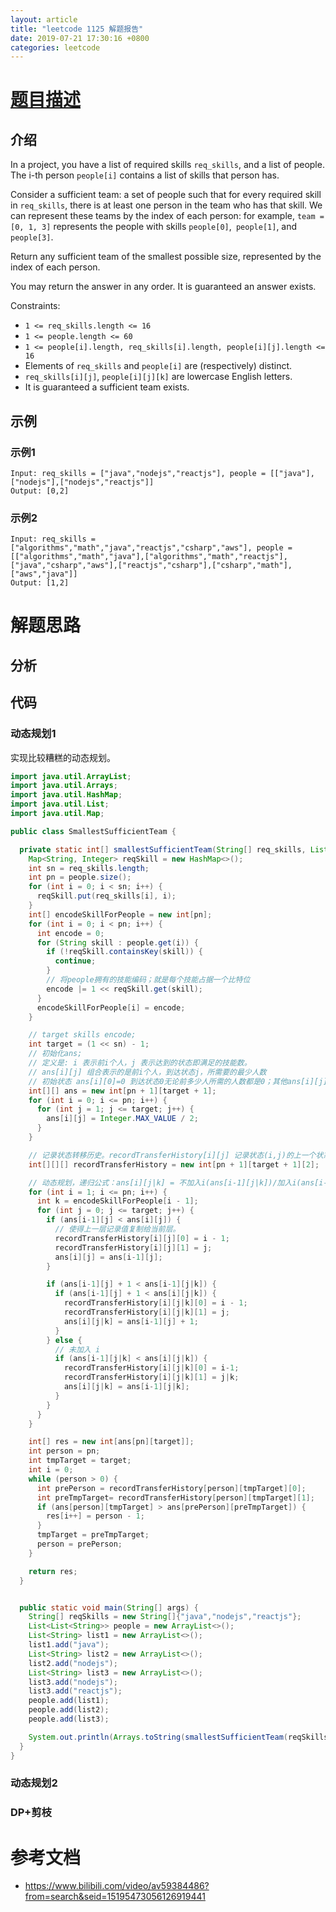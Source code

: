 ```yaml
---
layout: article
title: "leetcode 1125 解题报告"
date: 2019-07-21 17:30:16 +0800
categories: leetcode
---
```


# [题目描述](https://leetcode.com/problems/smallest-sufficient-team/)
## 介绍

In a project, you have a list of required skills `req_skills`, and a list of people.  
The i-th person `people[i]` contains a list of skills that person has.

Consider a sufficient team: a set of people such that for every required skill in `req_skills`, 
there is at least one person in the team who has that skill.  We can represent these teams by 
the index of each person: for example, `team = [0, 1, 3]` represents the people with skills 
`people[0]`,` people[1]`, and `people[3]`.

Return any sufficient team of the smallest possible size, represented by the index of each 
person.

You may return the answer in any order.  It is guaranteed an answer exists.

Constraints:

- `1 <= req_skills.length <= 16`
- `1 <= people.length <= 60`
- `1 <= people[i].length, req_skills[i].length, people[i][j].length <= 16`
- Elements of `req_skills` and `people[i]` are (respectively) distinct.
- `req_skills[i][j]`, `people[i][j][k]` are lowercase English letters.
- It is guaranteed a sufficient team exists.


## 示例

### 示例1

```
Input: req_skills = ["java","nodejs","reactjs"], people = [["java"],["nodejs"],["nodejs","reactjs"]]
Output: [0,2]
```

### 示例2

```
Input: req_skills = ["algorithms","math","java","reactjs","csharp","aws"], people = [["algorithms","math","java"],["algorithms","math","reactjs"],["java","csharp","aws"],["reactjs","csharp"],["csharp","math"],["aws","java"]]
Output: [1,2]
```

# 解题思路
## 分析


## 代码

### 动态规划1

实现比较糟糕的动态规划。

```java
import java.util.ArrayList;
import java.util.Arrays;
import java.util.HashMap;
import java.util.List;
import java.util.Map;

public class SmallestSufficientTeam {

  private static int[] smallestSufficientTeam(String[] req_skills, List<List<String>> people) {
    Map<String, Integer> reqSkill = new HashMap<>();
    int sn = req_skills.length;
    int pn = people.size();
    for (int i = 0; i < sn; i++) {
      reqSkill.put(req_skills[i], i);
    }
    int[] encodeSkillForPeople = new int[pn];
    for (int i = 0; i < pn; i++) {
      int encode = 0;
      for (String skill : people.get(i)) {
        if (!reqSkill.containsKey(skill)) {
          continue;
        }
        // 将people拥有的技能编码；就是每个技能占据一个比特位
        encode |= 1 << reqSkill.get(skill);
      }
      encodeSkillForPeople[i] = encode;
    }

    // target skills encode;
    int target = (1 << sn) - 1;
    // 初始化ans;
    // 定义是: i 表示前i个人，j 表示达到的状态即满足的技能数。
    // ans[i][j] 组合表示的是前i个人，到达状态j，所需要的最少人数
    // 初始状态 ans[i][0]=0 到达状态0无论前多少人所需的人数都是0；其他ans[i][j](j!=0)就是无穷大，表示不可能达到该状态。
    int[][] ans = new int[pn + 1][target + 1];
    for (int i = 0; i <= pn; i++) {
      for (int j = 1; j <= target; j++) {
        ans[i][j] = Integer.MAX_VALUE / 2;
      }
    }

    // 记录状态转移历史。recordTransferHistory[i][j] 记录状态(i,j)的上一个状态的位置。
    int[][][] recordTransferHistory = new int[pn + 1][target + 1][2];

    // 动态规划，递归公式：ans[i][j|k] = 不加入i(ans[i-1][j|k])/加入i(ans[i-1][j] + 1))
    for (int i = 1; i <= pn; i++) {
      int k = encodeSkillForPeople[i - 1];
      for (int j = 0; j <= target; j++) {
        if (ans[i-1][j] < ans[i][j]) {
          // 使得上一层记录值复制给当前层。
          recordTransferHistory[i][j][0] = i - 1;
          recordTransferHistory[i][j][1] = j;
          ans[i][j] = ans[i-1][j];
        }

        if (ans[i-1][j] + 1 < ans[i-1][j|k]) {
          if (ans[i-1][j] + 1 < ans[i][j|k]) {
            recordTransferHistory[i][j|k][0] = i - 1;
            recordTransferHistory[i][j|k][1] = j;
            ans[i][j|k] = ans[i-1][j] + 1;
          }
        } else {
          // 未加入 i
          if (ans[i-1][j|k] < ans[i][j|k]) {
            recordTransferHistory[i][j|k][0] = i-1;
            recordTransferHistory[i][j|k][1] = j|k;
            ans[i][j|k] = ans[i-1][j|k];
          }
        }
      }
    }

    int[] res = new int[ans[pn][target]];
    int person = pn;
    int tmpTarget = target;
    int i = 0;
    while (person > 0) {
      int prePerson = recordTransferHistory[person][tmpTarget][0];
      int preTmpTarget= recordTransferHistory[person][tmpTarget][1];
      if (ans[person][tmpTarget] > ans[prePerson][preTmpTarget]) {
        res[i++] = person - 1;
      }
      tmpTarget = preTmpTarget;
      person = prePerson;
    }

    return res;
  }


  public static void main(String[] args) {
    String[] reqSkills = new String[]{"java","nodejs","reactjs"};
    List<List<String>> people = new ArrayList<>();
    List<String> list1 = new ArrayList<>();
    list1.add("java");
    List<String> list2 = new ArrayList<>();
    list2.add("nodejs");
    List<String> list3 = new ArrayList<>();
    list3.add("nodejs");
    list3.add("reactjs");
    people.add(list1);
    people.add(list2);
    people.add(list3);

    System.out.println(Arrays.toString(smallestSufficientTeam(reqSkills, people)));
  }
}

```

### 动态规划2


### DP+剪枝

# 参考文档
- https://www.bilibili.com/video/av59384486?from=search&seid=15195473056126919441
